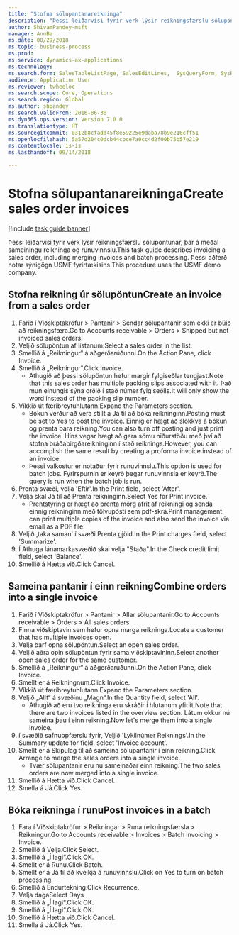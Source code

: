 ```yaml
--- 
title: "Stofna sölupantanareikninga"
description: "Þessi leiðarvísi fyrir verk lýsir reikningsfærslu sölupöntunar, þar á meðal sameiningu reikninga og runuvinnslu."
author: ShivamPandey-msft
manager: AnnBe
ms.date: 08/29/2018
ms.topic: business-process
ms.prod: 
ms.service: dynamics-ax-applications
ms.technology: 
ms.search.form: SalesTableListPage, SalesEditLines,  SysQueryForm, SysRecurrence
audience: Application User
ms.reviewer: twheeloc
ms.search.scope: Core, Operations
ms.search.region: Global
ms.author: shpandey
ms.search.validFrom: 2016-06-30
ms.dyn365.ops.version: Version 7.0.0
ms.translationtype: HT
ms.sourcegitcommit: 0312b8cfadd45f8e59225e9daba78b9e216cff51
ms.openlocfilehash: 5a57d204c0dcb44cbce7a0cc4d2f00b75b57e219
ms.contentlocale: is-is
ms.lasthandoff: 09/14/2018

---
```

# <a name="create-sales-order-invoices"></a><span data-ttu-id="2b3de-103">Stofna sölupantanareikninga</span><span class="sxs-lookup"><span data-stu-id="2b3de-103">Create sales order invoices</span></span>

[!include [task guide banner](../../includes/task-guide-banner.md)]

<span data-ttu-id="2b3de-104">Þessi leiðarvísi fyrir verk lýsir reikningsfærslu sölupöntunar, þar á meðal sameiningu reikninga og runuvinnslu.</span><span class="sxs-lookup"><span data-stu-id="2b3de-104">This task guide describes invoicing a sales order, including merging invoices and batch processing.</span></span> <span data-ttu-id="2b3de-105">Þessi aðferð notar sýnigögn USMF fyrirtækisins.</span><span class="sxs-lookup"><span data-stu-id="2b3de-105">This procedure uses the USMF demo company.</span></span>


## <a name="create-an-invoice-from-a-sales-order"></a><span data-ttu-id="2b3de-106">Stofna reikning úr sölupöntun</span><span class="sxs-lookup"><span data-stu-id="2b3de-106">Create an invoice from a sales order</span></span>
1. <span data-ttu-id="2b3de-107">Farið í Viðskiptakröfur > Pantanir > Sendar sölupantanir sem ekki er búið að reikningsfæra.</span><span class="sxs-lookup"><span data-stu-id="2b3de-107">Go to Accounts receivable > Orders > Shipped but not invoiced sales orders.</span></span>
2. <span data-ttu-id="2b3de-108">Veljið sölupöntun af listanum.</span><span class="sxs-lookup"><span data-stu-id="2b3de-108">Select a sales order in the list.</span></span> 
3. <span data-ttu-id="2b3de-109">Smellið á „Reikningur“ á aðgerðarúðunni.</span><span class="sxs-lookup"><span data-stu-id="2b3de-109">On the Action Pane, click Invoice.</span></span>
4. <span data-ttu-id="2b3de-110">Smellið á „Reikningur“.</span><span class="sxs-lookup"><span data-stu-id="2b3de-110">Click Invoice.</span></span>
    * <span data-ttu-id="2b3de-111">Athugið að þessi sölupöntun hefur margir fylgiseðlar tengjast.</span><span class="sxs-lookup"><span data-stu-id="2b3de-111">Note that this sales order has multiple packing slips associated with it.</span></span> <span data-ttu-id="2b3de-112">Það mun einungis sýna orðið <multiple> í stað númer fylgiseðils.</span><span class="sxs-lookup"><span data-stu-id="2b3de-112">It will only show the word <multiple> instead of the packing slip number.</span></span>  
5. <span data-ttu-id="2b3de-113">Víkkið út færibreytuhlutann.</span><span class="sxs-lookup"><span data-stu-id="2b3de-113">Expand the Parameters section.</span></span>
    * <span data-ttu-id="2b3de-114">Bókun verður að vera stillt á Já til að bóka reikninginn.</span><span class="sxs-lookup"><span data-stu-id="2b3de-114">Posting must be set to Yes to post the invoice.</span></span> <span data-ttu-id="2b3de-115">Einnig er hægt að slökkva á bókun og prenta bara reikning.</span><span class="sxs-lookup"><span data-stu-id="2b3de-115">You can also turn off posting and just print the invoice.</span></span> <span data-ttu-id="2b3de-116">Hins vegar hægt að gera sömu niðurstöðu með því að stofna bráðabirgðareikninginn í stað reiknings.</span><span class="sxs-lookup"><span data-stu-id="2b3de-116">However, you can accomplish the same result by creating a proforma invoice instead of an invoice.</span></span>  
    * <span data-ttu-id="2b3de-117">Þessi valkostur er notaður fyrir runuvinnslu.</span><span class="sxs-lookup"><span data-stu-id="2b3de-117">This option is used for batch jobs.</span></span> <span data-ttu-id="2b3de-118">Fyrirspurnin er keyrð þegar runuvinnsla er keyrð.</span><span class="sxs-lookup"><span data-stu-id="2b3de-118">The query is run when the batch job is run.</span></span>    
6. <span data-ttu-id="2b3de-119">Prenta svæði, velja 'Eftir'.</span><span class="sxs-lookup"><span data-stu-id="2b3de-119">In the Print field, select 'After'.</span></span>
7. <span data-ttu-id="2b3de-120">Velja skal Já til að Prenta reikninginn.</span><span class="sxs-lookup"><span data-stu-id="2b3de-120">Select Yes for Print invoice.</span></span>
    * <span data-ttu-id="2b3de-121">Prentstýring er hægt að prenta mörg afrit af reikningi og senda einnig reikninginn með tölvupósti sem pdf-skrá.</span><span class="sxs-lookup"><span data-stu-id="2b3de-121">Print management can print  multiple copies of the invoice and also send the invoice via email as a PDF file.</span></span>  
8. <span data-ttu-id="2b3de-122">Veljið ‚taka saman' í svæði Prenta gjöld.</span><span class="sxs-lookup"><span data-stu-id="2b3de-122">In the Print charges field, select 'Summarize'.</span></span>
9. <span data-ttu-id="2b3de-123">Í Athuga lánamarkasvæðið skal velja "Staða".</span><span class="sxs-lookup"><span data-stu-id="2b3de-123">In the Check credit limit field, select 'Balance'.</span></span>
10. <span data-ttu-id="2b3de-124">Smellið á Hætta við.</span><span class="sxs-lookup"><span data-stu-id="2b3de-124">Click Cancel.</span></span>

## <a name="combine-orders-into-a-single-invoice"></a><span data-ttu-id="2b3de-125">Sameina pantanir í einn reikning</span><span class="sxs-lookup"><span data-stu-id="2b3de-125">Combine orders into a single invoice</span></span>
1. <span data-ttu-id="2b3de-126">Farið í Viðskiptakröfur > Pantanir > Allar sölupantanir.</span><span class="sxs-lookup"><span data-stu-id="2b3de-126">Go to Accounts receivable > Orders > All sales orders.</span></span>
2. <span data-ttu-id="2b3de-127">Finna viðskiptavin sem hefur opna marga reikninga.</span><span class="sxs-lookup"><span data-stu-id="2b3de-127">Locate a customer that has multiple invoices open.</span></span>
3. <span data-ttu-id="2b3de-128">Velja þarf opna sölupöntun.</span><span class="sxs-lookup"><span data-stu-id="2b3de-128">Select an open sales order.</span></span>
4. <span data-ttu-id="2b3de-129">Veljið aðra opin sölupöntun fyrir sama viðskiptavininn.</span><span class="sxs-lookup"><span data-stu-id="2b3de-129">Select another open sales order for the same customer.</span></span>
5. <span data-ttu-id="2b3de-130">Smellið á „Reikningur“ á aðgerðarúðunni.</span><span class="sxs-lookup"><span data-stu-id="2b3de-130">On the Action Pane, click Invoice.</span></span>
6. <span data-ttu-id="2b3de-131">Smellt er á Reikningnum.</span><span class="sxs-lookup"><span data-stu-id="2b3de-131">Click Invoice.</span></span>
7. <span data-ttu-id="2b3de-132">Víkkið út færibreytuhlutann.</span><span class="sxs-lookup"><span data-stu-id="2b3de-132">Expand the Parameters section.</span></span>
8. <span data-ttu-id="2b3de-133">Veljið „Allt“ á svæðinu „Magn“.</span><span class="sxs-lookup"><span data-stu-id="2b3de-133">In the Quantity field, select 'All'.</span></span>
    * <span data-ttu-id="2b3de-134">Athugið að eru tvo reikninga eru skráðir í hlutanum yfirlit.</span><span class="sxs-lookup"><span data-stu-id="2b3de-134">Note that there are two invoices listed in the overview section.</span></span> <span data-ttu-id="2b3de-135">Látum okkur nú sameina þau í einn reikning.</span><span class="sxs-lookup"><span data-stu-id="2b3de-135">Now let's merge them into a single invoice.</span></span>  
9. <span data-ttu-id="2b3de-136">í svæðið safnuppfærslu fyrir, Veljið 'Lykilnúmer Reiknings'.</span><span class="sxs-lookup"><span data-stu-id="2b3de-136">In the Summary update for field, select 'Invoice account'.</span></span>
10. <span data-ttu-id="2b3de-137">Smellt er á Skipulag til að sameina sölupantanir í einn reikning.</span><span class="sxs-lookup"><span data-stu-id="2b3de-137">Click Arrange to merge the sales orders into a single invoice.</span></span>
    * <span data-ttu-id="2b3de-138">Tvær sölupantanir eru nú sameinaðar einn reikning.</span><span class="sxs-lookup"><span data-stu-id="2b3de-138">The two sales orders are now merged into a single invoice.</span></span>   
11. <span data-ttu-id="2b3de-139">Smellið á Hætta við.</span><span class="sxs-lookup"><span data-stu-id="2b3de-139">Click Cancel.</span></span>
12. <span data-ttu-id="2b3de-140">Smella á Já.</span><span class="sxs-lookup"><span data-stu-id="2b3de-140">Click Yes.</span></span>

## <a name="post-invoices-in-a-batch"></a><span data-ttu-id="2b3de-141">Bóka reikninga í runu</span><span class="sxs-lookup"><span data-stu-id="2b3de-141">Post invoices in a batch</span></span>
1. <span data-ttu-id="2b3de-142">Fara í Viðskiptakröfur > Reikningar > Runa reikningsfærsla > Reikningur.</span><span class="sxs-lookup"><span data-stu-id="2b3de-142">Go to Accounts receivable > Invoices > Batch invoicing > Invoice.</span></span>
2. <span data-ttu-id="2b3de-143">Smellið á Velja.</span><span class="sxs-lookup"><span data-stu-id="2b3de-143">Click Select.</span></span>
3. <span data-ttu-id="2b3de-144">Smellið á „Í lagi“.</span><span class="sxs-lookup"><span data-stu-id="2b3de-144">Click OK.</span></span>
4. <span data-ttu-id="2b3de-145">Smellt er á Runu.</span><span class="sxs-lookup"><span data-stu-id="2b3de-145">Click Batch.</span></span>
5. <span data-ttu-id="2b3de-146">Smellt er á Já til að kveikja á runuvinnslu.</span><span class="sxs-lookup"><span data-stu-id="2b3de-146">Click on Yes to turn on batch processing.</span></span>
6. <span data-ttu-id="2b3de-147">Smellið á Endurtekning.</span><span class="sxs-lookup"><span data-stu-id="2b3de-147">Click Recurrence.</span></span>
7. <span data-ttu-id="2b3de-148">Velja daga</span><span class="sxs-lookup"><span data-stu-id="2b3de-148">Select Days</span></span>
8. <span data-ttu-id="2b3de-149">Smellið á „Í lagi“.</span><span class="sxs-lookup"><span data-stu-id="2b3de-149">Click OK.</span></span>
9. <span data-ttu-id="2b3de-150">Smellið á „Í lagi“.</span><span class="sxs-lookup"><span data-stu-id="2b3de-150">Click OK.</span></span>
10. <span data-ttu-id="2b3de-151">Smellið á Hætta við.</span><span class="sxs-lookup"><span data-stu-id="2b3de-151">Click Cancel.</span></span>
11. <span data-ttu-id="2b3de-152">Smella á Já.</span><span class="sxs-lookup"><span data-stu-id="2b3de-152">Click Yes.</span></span>


